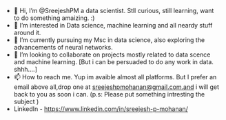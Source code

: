 - 👋 Hi, I’m @SreejeshPM a data scientist. Stll curious, still learning, want to do something amaizing. :) 
- 👀 I’m interested in Data science, machine learning and all neardy stuff around it. 
- 🌱 I’m currently pursuing my Msc in data science, also exploring the advancements of neural networks.
- 💞️ I’m looking to collaborate on projects mostly related to data scence and machine learning. [But i can be persuaded to do any work in data. shhh....]
- 📫 How to reach me. Yup im avaible almost all platforms. But I prefer an email above all,drop one at sreejeshpmohanan@gmail.com.and i will get back to you as soon i can. (p.s: Please put something intresting the subject )
- LinkedIn - https://www.linkedin.com/in/sreejesh-p-mohanan/

<!---
SreejeshPM/SreejeshPM is a ✨ special ✨ repository because its `README.md` (this file) appears on your GitHub profile.
You can click the Preview link to take a look at your changes.
--->

